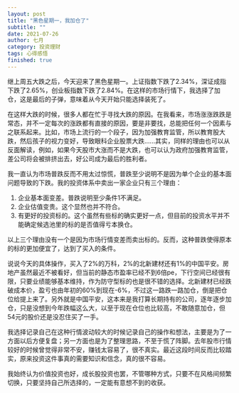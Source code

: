 ```yaml
---
layout: post
title: "黑色星期一，我加仓了"
subtitle: ""
date: 2021-07-26
author: 七月
category: 投资理财
tags: 心得感悟
finished: true
---
```


继上周五大跌之后，今天迎来了黑色星期一。上证指数下跌了2.34%，深证成指下跌了2.65%，创业板指数下跌了2.84%。在这样的市场行情下，我选择了加仓，这是最后的子弹，意味着从今天开始只能选择装死了。

在这样大跌的时候，很多人都在忙于寻找大跌的原因。在我看来，市场涨涨跌跌是常态，并不一定每次的涨跌都有直接的原因，要是非要找，总能把任何一个因素与之联系起来。比如，市场上流行的一个段子，因为加强教育监管，所以教育股大跌，然后孩子的视力变好，导致眼科企业股票大跌......其实，同样的理由也可以从反面解读，例如，如果今天股市大涨而不是大跌，也可以认为政府加强教育监管，差公司将会被排挤出去，好公司成为最后的胜利者。

我一直认为市场普跌反而不用太过惊慌，普跌至少说明不是因为单个企业的基本面问题导致的下跌。我的投资体系中卖出一家企业只有三个理由：

1.  企业基本面变差。普跌说明至少条件1不满足。
2. 企业估值变贵。这个显然也并不符合。
3. 有更好的投资标的。这个虽然有些标的确实更好一点，但目前的投资水平并不能确定候选池里的标的是否值得亏本换仓。

以上三个理由没有一个是因为市场行情变差而卖出标的。反而，这种普跌使得原本的标的更加便宜了，达到了买入的条件。

说说今天的具体操作，买入了2%的万科，2%的北新建材还有1%的中国平安。房地产虽然最近不被看好，但当前的静态市盈率已经不到6倍pe，下行空间已经很有限，只要业绩能够基本维持，作为防守型标的也是很不错的选择。北新建材已经跌破成本价，盈亏也由年初的60%到现在-6%，不过这一路跌一路加仓，倒是把仓位给提上来了。另外就是中国平安，这本来是我打算长期持有的公司，逐年逐步加仓，只是没想到今年跌幅这么大，以至于现在仓位也比较高，不敢随意加仓，但54元的股价还是没忍住买了一手。

我选择记录自己在这种行情波动较大的时候记录自己的操作和想法，主要是为了一方面以后方便复盘；另一方面也是为了整理思路，不至于慌了阵脚。去年股市行情较好的时候曾觉得非常不安，赚钱太容易了，很不真实。最近这段时间反而比较踏实，原来投资这件事真的需要知识和信念，真的很不容易。

我始终认为价值投资也好，成长股投资也罢，不管哪种方式，只要不在风格间频繁切换，只要坚持自己所选择的，一定能有意想不到的收获。


